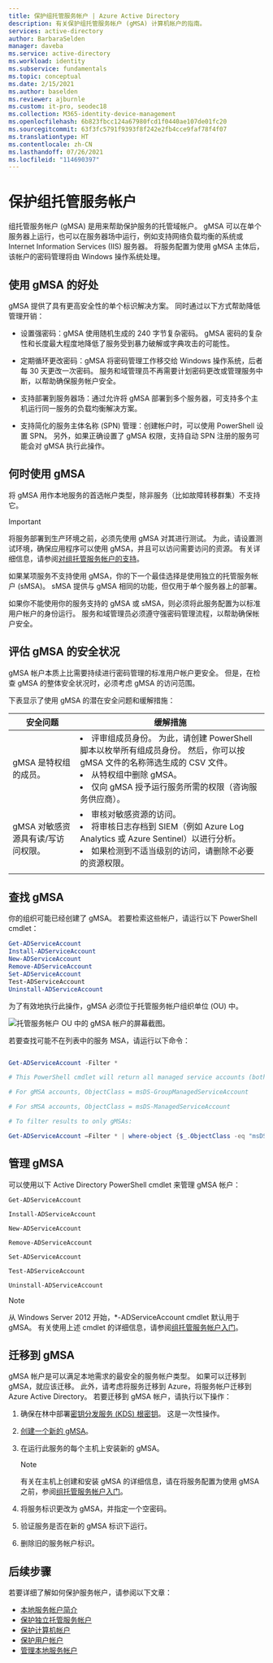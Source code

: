 ```yaml
---
title: 保护组托管服务帐户 | Azure Active Directory
description: 有关保护组托管服务帐户 (gMSA) 计算机帐户的指南。
services: active-directory
author: BarbaraSelden
manager: daveba
ms.service: active-directory
ms.workload: identity
ms.subservice: fundamentals
ms.topic: conceptual
ms.date: 2/15/2021
ms.author: baselden
ms.reviewer: ajburnle
ms.custom: it-pro, seodec18
ms.collection: M365-identity-device-management
ms.openlocfilehash: 6b823fbcc124a67980fcd1f0440ae107de01fc20
ms.sourcegitcommit: 63f3fc5791f9393f8f242e2fb4cce9faf78f4f07
ms.translationtype: HT
ms.contentlocale: zh-CN
ms.lasthandoff: 07/26/2021
ms.locfileid: "114690397"
---
```

# <a name="secure-group-managed-service-accounts"></a>保护组托管服务帐户

组托管服务帐户 (gMSA) 是用来帮助保护服务的托管域帐户。 gMSA 可以在单个服务器上运行，也可以在服务器场中运行，例如支持网络负载均衡的系统或 Internet Information Services (IIS) 服务器。 将服务配置为使用 gMSA 主体后，该帐户的密码管理将由 Windows 操作系统处理。

## <a name="benefits-of-using-gmsas"></a>使用 gMSA 的好处

gMSA 提供了具有更高安全性的单个标识解决方案。 同时通过以下方式帮助降低管理开销：

* 设置强密码：gMSA 使用随机生成的 240 字节复杂密码。 gMSA 密码的复杂性和长度最大程度地降低了服务受到暴力破解或字典攻击的可能性。

* 定期循环更改密码：gMSA 将密码管理工作移交给 Windows 操作系统，后者每 30 天更改一次密码。 服务和域管理员不再需要计划密码更改或管理服务中断，以帮助确保服务帐户安全。 

* 支持部署到服务器场：通过允许将 gMSA 部署到多个服务器，可支持多个主机运行同一服务的负载均衡解决方案。 

* 支持简化的服务主体名称 (SPN) 管理：创建帐户时，可以使用 PowerShell 设置 SPN。 另外，如果正确设置了 gMSA 权限，支持自动 SPN 注册的服务可能会对 gMSA 执行此操作。 

## <a name="when-to-use-gmsas"></a>何时使用 gMSA

将 gMSA 用作本地服务的首选帐户类型，除非服务（比如故障转移群集）不支持它。

> [!IMPORTANT]
> 将服务部署到生产环境之前，必须先使用 gMSA 对其进行测试。 为此，请设置测试环境，确保应用程序可以使用 gMSA，并且可以访问需要访问的资源。 有关详细信息，请参阅[对组托管服务帐户的支持](/system-center/scom/support-group-managed-service-accounts)。


如果某项服务不支持使用 gMSA，你的下一个最佳选择是使用独立的托管服务帐户 (sMSA)。 sMSA 提供与 gMSA 相同的功能，但仅用于单个服务器上的部署。

如果你不能使用你的服务支持的 gMSA 或 sMSA，则必须将此服务配置为以标准用户帐户的身份运行。 服务和域管理员必须遵守强密码管理流程，以帮助确保帐户安全。

## <a name="assess-the-security-posture-of-gmsas"></a>评估 gMSA 的安全状况

gMSA 帐户本质上比需要持续进行密码管理的标准用户帐户更安全。 但是，在检查 gMSA 的整体安全状况时，必须考虑 gMSA 的访问范围。

下表显示了使用 gMSA 的潜在安全问题和缓解措施：

| 安全问题| 缓解措施 |
| - | - |
| gMSA 是特权组的成员。 | <li>评审组成员身份。 为此，请创建 PowerShell 脚本以枚举所有组成员身份。 然后，你可以按 gMSA 文件的名称筛选生成的 CSV 文件。<li>从特权组中删除 gMSA。<li>仅向 gMSA 授予运行服务所需的权限（咨询服务供应商）。 
| gMSA 对敏感资源具有读/写访问权限。 | <li>审核对敏感资源的访问。<li>将审核日志存档到 SIEM（例如 Azure Log Analytics 或 Azure Sentinel）以进行分析。<li>如果检测到不适当级别的访问，请删除不必要的资源权限。 |
| | |


## <a name="find-gmsas"></a>查找 gMSA

你的组织可能已经创建了 gMSA。 若要检索这些帐户，请运行以下 PowerShell cmdlet：

```powershell
Get-ADServiceAccount 
Install-ADServiceAccount 
New-ADServiceAccount 
Remove-ADServiceAccount 
Set-ADServiceAccount 
Test-ADServiceAccount 
Uninstall-ADServiceAccount
```


为了有效地执行此操作，gMSA 必须位于托管服务帐户组织单位 (OU) 中。

  
![托管服务帐户 OU 中的 gMSA 帐户的屏幕截图。](./media/securing-service-accounts/secure-gmsa-image-1.png)

若要查找可能不在列表中的服务 MSA，请运行以下命令：

```powershell

Get-ADServiceAccount -Filter *

# This PowerShell cmdlet will return all managed service accounts (both gMSAs and sMSAs). An administrator can differentiate between the two by examining the ObjectClass attribute on returned accounts.

# For gMSA accounts, ObjectClass = msDS-GroupManagedServiceAccount

# For sMSA accounts, ObjectClass = msDS-ManagedServiceAccount

# To filter results to only gMSAs:

Get-ADServiceAccount –Filter * | where-object {$_.ObjectClass -eq "msDS-GroupManagedServiceAccount"}
```

## <a name="manage-gmsas"></a>管理 gMSA

可以使用以下 Active Directory PowerShell cmdlet 来管理 gMSA 帐户：

`Get-ADServiceAccount`

`Install-ADServiceAccount`

`New-ADServiceAccount`

`Remove-ADServiceAccount`

`Set-ADServiceAccount`

`Test-ADServiceAccount`

`Uninstall-ADServiceAccount`

> [!NOTE]
> 从 Windows Server 2012 开始，*-ADServiceAccount cmdlet 默认用于 gMSA。 有关使用上述 cmdlet 的详细信息，请参阅[组托管服务帐户入门](/windows-server/security/group-managed-service-accounts/getting-started-with-group-managed-service-accounts)。

## <a name="move-to-a-gmsa"></a>迁移到 gMSA
gMSA 帐户是可以满足本地需求的最安全的服务帐户类型。 如果可以迁移到 gMSA，就应该迁移。 此外，请考虑将服务迁移到 Azure，将服务帐户迁移到 Azure Active Directory。 若要迁移到 gMSA 帐户，请执行以下操作：

1. 确保在林中部署[密钥分发服务 (KDS) 根密钥](/windows-server/security/group-managed-service-accounts/create-the-key-distribution-services-kds-root-key)。 这是一次性操作。

1. [创建一个新的 gMSA](/windows-server/security/group-managed-service-accounts/getting-started-with-group-managed-service-accounts)。

1. 在运行此服务的每个主机上安装新的 gMSA。
   > [!NOTE] 
   > 有关在主机上创建和安装 gMSA 的详细信息，请在将服务配置为使用 gMSA 之前，参阅[组托管服务帐户入门](/previous-versions/windows/it-pro/windows-server-2012-R2-and-2012/jj128431(v=ws.11))。

1. 将服务标识更改为 gMSA，并指定一个空密码。

1. 验证服务是否在新的 gMSA 标识下运行。

1. 删除旧的服务帐户标识。

 

## <a name="next-steps"></a>后续步骤

若要详细了解如何保护服务帐户，请参阅以下文章：

* [本地服务帐户简介](service-accounts-on-premises.md)  
* [保护独立托管服务帐户](service-accounts-standalone-managed.md)  
* [保护计算机帐户](service-accounts-computer.md)  
* [保护用户帐户](service-accounts-user-on-premises.md)  
* [管理本地服务帐户](service-accounts-govern-on-premises.md)
